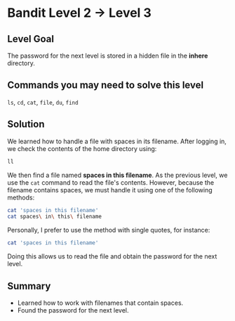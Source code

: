 # Bandit Level 2 → Level 3
## Level Goal
The password for the next level is stored in a hidden file in the **inhere** directory.

## Commands you may need to solve this level
`ls`, `cd`, `cat`, `file`, `du`, `find`

## Solution
We learned how to handle a file with spaces in its filename.
After logging in, we check the contents of the home directory using:
```bash
ll
```
We then find a file named **spaces in this filename**.
As the previous level, we use the `cat` command to read the file's contents.
However, because the filename contains spaces, we must handle it using one of the following methods:
```bash
cat 'spaces in this filename'
cat spaces\ in\ this\ filename
```
Personally, I prefer to use the method with single quotes, for instance:
```bash
cat 'spaces in this filename'
```
Doing this allows us to read the file and obtain the password for the next level.


## Summary
- Learned how to work with filenames that contain spaces.
- Found the password for the next level.
